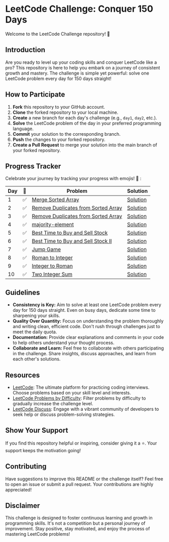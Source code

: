 # LeetCode Challenge: Conquer 150 Days

Welcome to the LeetCode Challenge repository! 🚀

## Introduction

Are you ready to level up your coding skills and conquer LeetCode like a pro? This repository is here to help you embark on a journey of consistent growth and mastery. The challenge is simple yet powerful: solve one LeetCode problem every day for 150 days straight!

## How to Participate

1. **Fork** this repository to your GitHub account.
2. **Clone** the forked repository to your local machine.
3. **Create** a new branch for each day's challenge (e.g., `day1`, `day2`, etc.).
4. **Solve** the LeetCode problem of the day in your preferred programming language.
5. **Commit** your solution to the corresponding branch.
6. **Push** the changes to your forked repository.
7. **Create a Pull Request** to merge your solution into the main branch of your forked repository.

## Progress Tracker

Celebrate your journey by tracking your progress with emojis! 🎉 :

| Day | 🌟 | Problem | Solution |
| --- | -- | ------- | -------- |
| 1   | ✅ | [Merge Sorted Array](https://leetcode.com/problems/merge-sorted-array/description/?envType=study-plan-v2&envId=top-interview-150) | [Solution](https://github.com/ElMehdiiiii/leetcode/blob/main/merge_sorted_array.py) |
| 2   | ✅ | [Remove Duplicates from Sorted Array](https://leetcode.com/problems/remove-duplicates-from-sorted-array/description/?envType=study-plan-v2&envId=top-interview-150) | [Solution](https://github.com/ElMehdiiiii/leetcode/blob/main/merge_sorted_array.py)|
| 3 | ✅ | [Remove Duplicates from Sorted Array](https://leetcode.com/problems/remove-duplicates-from-sorted-array-ii/description/?envType=study-plan-v2&envId=top-interview-150) | [Solution](https://github.com/ElMehdiiiii/leetcode/blob/main/emove-duplicates-from-sorted-array-ii.py) |
| 4 | ✅ | [majority-element](https://leetcode.com/problems/majority-element/?envType=study-plan-v2&envId=top-interview-150) | [Solution](https://github.com/ElMehdiiiii/leetcode/blob/main/majority-element.py) |
| 5 | ✅ | [Best Time to Buy and Sell Stock](https://leetcode.com/problems/best-time-to-buy-and-sell-stock/description/?envType=study-plan-v2&envId=top-interview-150) | [Solution](https://github.com/ElMehdiiiii/leetcode/blob/main/Best%20Time%20to%20Buy%20and%20Sell%20Stock.py) |
| 6 | ✅ | [Best Time to Buy and Sell Stock II](https://leetcode.com/problems/best-time-to-buy-and-sell-stock-ii/?envType=study-plan-v2&envId=top-interview-150) | [Solution](https://github.com/ElMehdiiiii/leetcode/blob/main/Best%20Time%20to%20Buy%20and%20Sell%20Stock%20ll.py) |
| 7 | ✅ | [Jump Game](https://leetcode.com/problems/jump-game/description/?envType=study-plan-v2&envId=top-interview-150) | [Solution](https://github.com/ElMehdiiiii/leetcode/blob/main/jump-game.py) |
| 8 | ✅ | [Roman to Integer](https://leetcode.com/problems/roman-to-integer/?envType=study-plan-v2&envId=top-interview-150) | [Solution](https://github.com/ElMehdiiiii/leetcode/blob/main/Roman%20to%20Integer) |
| 9 | ✅ | [Integer to Roman](https://leetcode.com/problems/integer-to-roman/description/?envType=study-plan-v2&envId=top-interview-150) | [Solution](https://github.com/ElMehdiiiii/leetcode/blob/main/Integer%20to%20Roman.py) |
| 10 | ✅ | [Two Integer Sum](https://leetcode.com/problems/two-sum/description/) | [Solution](https://github.com/elafkaihi/leetcode/blob/main/Two%20Sum.py) |


## Guidelines

- **Consistency is Key:** Aim to solve at least one LeetCode problem every day for 150 days straight. Even on busy days, dedicate some time to sharpening your skills.
- **Quality Over Quantity:** Focus on understanding the problem thoroughly and writing clean, efficient code. Don't rush through challenges just to meet the daily quota.
- **Documentation:** Provide clear explanations and comments in your code to help others understand your thought process.
- **Collaborate and Learn:** Feel free to collaborate with others participating in the challenge. Share insights, discuss approaches, and learn from each other's solutions.

## Resources

- [LeetCode](https://leetcode.com/): The ultimate platform for practicing coding interviews. Choose problems based on your skill level and interests.
- [LeetCode Problems by Difficulty](https://leetcode.com/studyplan/top-interview-150/): Filter problems by difficulty to gradually increase the challenge level.
- [LeetCode Discuss](https://leetcode.com/discuss/): Engage with a vibrant community of developers to seek help or discuss problem-solving strategies.

## Show Your Support

If you find this repository helpful or inspiring, consider giving it a ⭐️. Your support keeps the motivation going!

## Contributing

Have suggestions to improve this README or the challenge itself? Feel free to open an issue or submit a pull request. Your contributions are highly appreciated!

## Disclaimer

This challenge is designed to foster continuous learning and growth in programming skills. It's not a competition but a personal journey of improvement. Stay positive, stay motivated, and enjoy the process of mastering LeetCode problems!
